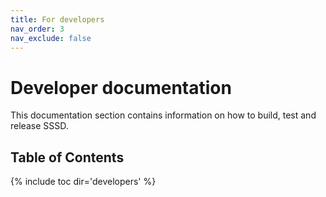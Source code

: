 ```yaml
---
title: For developers
nav_order: 3
nav_exclude: false
---
```


# Developer documentation

This documentation section contains information on how to build, test and release SSSD.

## Table of Contents
{% include toc dir='developers' %}

